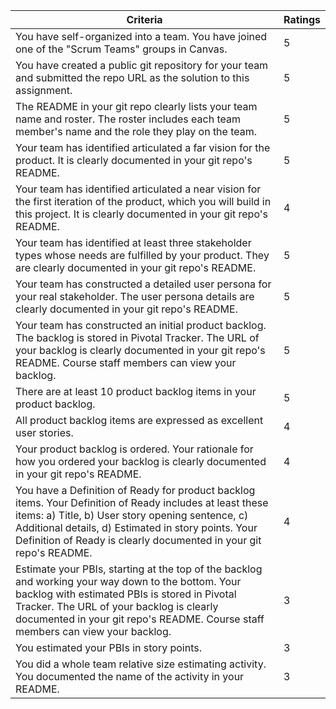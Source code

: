 |Criteria |Ratings
|---------|--------------------------------------------------------------------------------------------------
|You have self-organized into a team. You have joined one of the "Scrum Teams" groups in Canvas. | 5
|You have created a public git repository for your team and submitted the repo URL as the solution to this assignment. | 5
|The README in your git repo clearly lists your team name and roster. The roster includes each team member's name and the role they play on the team. | 5
|Your team has identified articulated a far vision for the product. It is clearly documented in your git repo's README. | 5
|Your team has identified articulated a near vision for the first iteration of the product, which you will build in this project. It is clearly documented in your git repo's README. | 4
|Your team has identified at least three stakeholder types whose needs are fulfilled by your product. They are clearly documented in your git repo's README. | 5
|Your team has constructed a detailed user persona for your real stakeholder. The user persona details are clearly documented in your git repo's README. | 5
|Your team has constructed an initial product backlog. The backlog is stored in Pivotal Tracker. The URL of your backlog is clearly documented in your git repo's README. Course staff members can view your backlog. | 5
|There are at least 10 product backlog items in your product backlog. | 5
|All product backlog items are expressed as excellent user stories. | 4
|Your product backlog is ordered. Your rationale for how you ordered your backlog is clearly documented in your git repo's README. | 4
|You have a Definition of Ready for product backlog items. Your Definition of Ready includes at least these items: a) Title, b) User story opening sentence, c) Additional details, d) Estimated in story points. Your Definition of Ready is clearly documented in your git repo's README. | 4
|Estimate your PBIs, starting at the top of the backlog and working your way down to the bottom. Your backlog with estimated PBIs is stored in Pivotal Tracker. The URL of your backlog is clearly documented in your git repo's README. Course staff members can view your backlog. | 3 
|You estimated your PBIs in story points. | 3
|You did a whole team relative size estimating activity. You documented the name of the activity in your README. | 3

